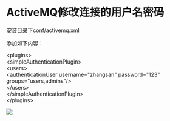 # ActiveMQ修改连接的用户名密码

安装目录下conf/activemq.xml

添加如下内容：

&lt;plugins&gt;  
&lt;simpleAuthenticationPlugin&gt;  
&lt;users&gt;  
&lt;authenticationUser username="zhangsan" password="123" groups="users,admins"/&gt;  
&lt;/users&gt;  
&lt;/simpleAuthenticationPlugin&gt;  
&lt;/plugins&gt;

![](https://images2018.cnblogs.com/blog/1058092/201803/1058092-20180328204044647-1845672871.png)


